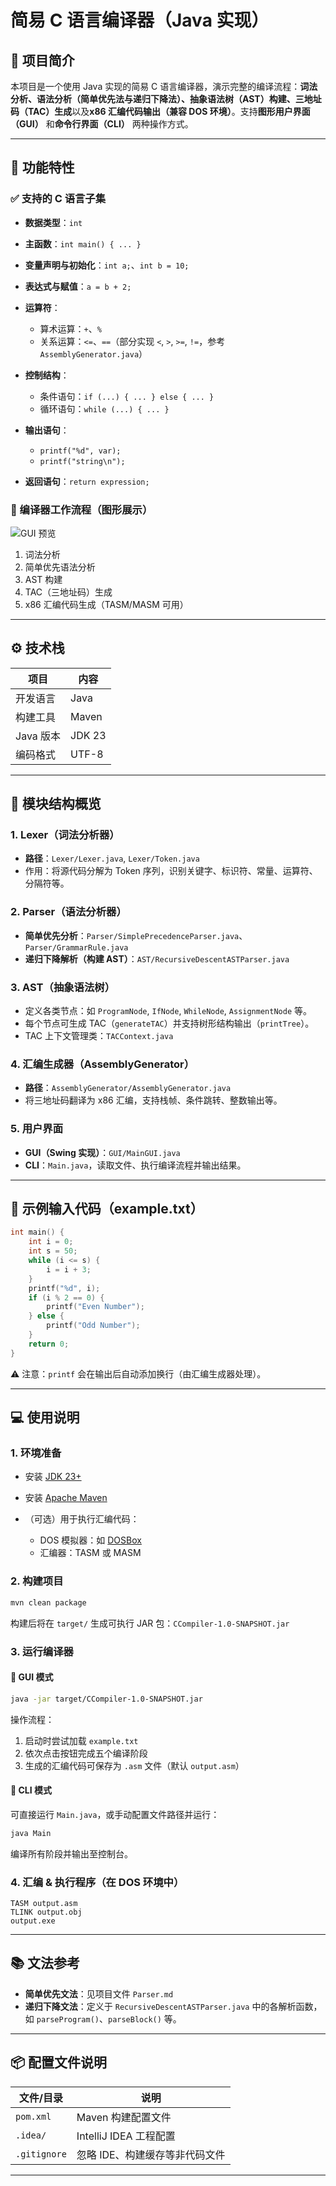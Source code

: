 # 简易 C 语言编译器（Java 实现）

## 📌 项目简介

本项目是一个使用 Java 实现的简易 C 语言编译器，演示完整的编译流程：**词法分析、语法分析（简单优先法与递归下降法）、抽象语法树（AST）构建、三地址码（TAC）生成**以及**x86 汇编代码输出（兼容 DOS 环境）**。支持**图形用户界面（GUI）** 和**命令行界面（CLI）** 两种操作方式。

---

## 🚀 功能特性

### ✅ 支持的 C 语言子集

* **数据类型**：`int`
* **主函数**：`int main() { ... }`
* **变量声明与初始化**：`int a;`、`int b = 10;`
* **表达式与赋值**：`a = b + 2;`
* **运算符**：

    * 算术运算：`+`、`%`
    * 关系运算：`<=`、`==`（部分实现 `<`, `>`, `>=`, `!=`，参考 `AssemblyGenerator.java`）
* **控制结构**：

    * 条件语句：`if (...) { ... } else { ... }`
    * 循环语句：`while (...) { ... }`
* **输出语句**：

    * `printf("%d", var);`
    * `printf("string\n");`
* **返回语句**：`return expression;`

### 🧩 编译器工作流程（图形展示）

![GUI 预览](gui_preview.png)
1. 词法分析
2. 简单优先语法分析
3. AST 构建
4. TAC（三地址码）生成
5. x86 汇编代码生成（TASM/MASM 可用）

---

## ⚙ 技术栈

| 项目      | 内容     |
| ------- | ------ |
| 开发语言    | Java   |
| 构建工具    | Maven  |
| Java 版本 | JDK 23 |
| 编码格式    | UTF-8  |

---

## 📁 模块结构概览

### 1. Lexer（词法分析器）

* **路径**：`Lexer/Lexer.java`, `Lexer/Token.java`
* 作用：将源代码分解为 Token 序列，识别关键字、标识符、常量、运算符、分隔符等。

### 2. Parser（语法分析器）

* **简单优先分析**：`Parser/SimplePrecedenceParser.java`、`Parser/GrammarRule.java`
* **递归下降解析（构建 AST）**：`AST/RecursiveDescentASTParser.java`

### 3. AST（抽象语法树）

* 定义各类节点：如 `ProgramNode`, `IfNode`, `WhileNode`, `AssignmentNode` 等。
* 每个节点可生成 TAC（`generateTAC`）并支持树形结构输出（`printTree`）。
* TAC 上下文管理类：`TACContext.java`

### 4. 汇编生成器（AssemblyGenerator）

* **路径**：`AssemblyGenerator/AssemblyGenerator.java`
* 将三地址码翻译为 x86 汇编，支持栈帧、条件跳转、整数输出等。

### 5. 用户界面

* **GUI（Swing 实现）**：`GUI/MainGUI.java`
* **CLI**：`Main.java`，读取文件、执行编译流程并输出结果。

---

## 🧪 示例输入代码（example.txt）

```c
int main() {
    int i = 0;
    int s = 50;
    while (i <= s) {
        i = i + 3;
    }
    printf("%d", i);
    if (i % 2 == 0) {
        printf("Even Number");
    } else {
        printf("Odd Number");
    }
    return 0;
}
```

⚠️ 注意：`printf` 会在输出后自动添加换行（由汇编生成器处理）。

---

## 💻 使用说明

### 1. 环境准备

* 安装 [JDK 23+](https://jdk.java.net/23/)
* 安装 [Apache Maven](https://maven.apache.org/)
* （可选）用于执行汇编代码：

    * DOS 模拟器：如 [DOSBox](https://www.dosbox.com/)
    * 汇编器：TASM 或 MASM

### 2. 构建项目

```bash
mvn clean package
```

构建后将在 `target/` 生成可执行 JAR 包：`CCompiler-1.0-SNAPSHOT.jar`

### 3. 运行编译器

#### 📍 GUI 模式

```bash
java -jar target/CCompiler-1.0-SNAPSHOT.jar
```

操作流程：

1. 启动时尝试加载 `example.txt`
2. 依次点击按钮完成五个编译阶段
3. 生成的汇编代码可保存为 `.asm` 文件（默认 `output.asm`）

#### 🧾 CLI 模式

可直接运行 `Main.java`，或手动配置文件路径并运行：

```bash
java Main
```

编译所有阶段并输出至控制台。

### 4. 汇编 & 执行程序（在 DOS 环境中）

```dos
TASM output.asm
TLINK output.obj
output.exe
```

---

## 📚 文法参考

* **简单优先文法**：见项目文件 `Parser.md`
* **递归下降文法**：定义于 `RecursiveDescentASTParser.java` 中的各解析函数，如 `parseProgram()`、`parseBlock()` 等。

---

## 📦 配置文件说明

| 文件/目录        | 说明                 |
| ------------ | ------------------ |
| `pom.xml`    | Maven 构建配置文件       |
| `.idea/`     | IntelliJ IDEA 工程配置 |
| `.gitignore` | 忽略 IDE、构建缓存等非代码文件  |

---

